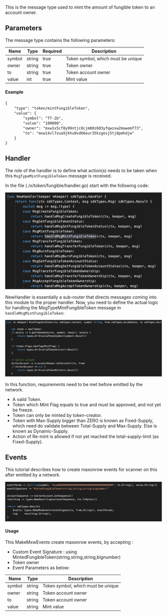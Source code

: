 This is the message type used to mint the amount of fungible token to an account owner.

## Parameters

The message type contains the following parameters:

| Name | Type | Required | Description                 |
| ---- | ---- | -------- | --------------------------- |
| symbol | string | true   | Token symbol, which must be unique| |
| owner | string | true   | Token owner| |
| to | string | true   | Token account owner| |
| value | int | true   | Mint value| |


#### Example
```
{
    "type": "token/mintFungibleToken",
    "value": {
        "symbol": "TT-2b",
        "value": "100000",
        "owner": "mxw1x5cf8y99ntjc8cjm00z603yfqwzxw2mawemf73",
        "to": "mxw14vl7sua9jkhu0vd66eur35kzgesj5tj8pmhdjw"
    }
}

```

## Handler

The role of the handler is to define what action(s) needs to be taken when this `MsgTypeMintFungibleToken` message is received.

In the file (./x/token/fungible/handler.go) start with the following code:

![Image-1](../pic/AcceptFungibleTokenOwnership_01.png)


NewHandler is essentially a sub-router that directs messages coming into this module to the proper handler.
Now, you need to define the actual logic for handling the MsgTypeMintFungibleToken message in `handleMsgMintFungibleToken`:

![Image-2](../pic/MintFungibleToken_02.png)


In this function, requirements need to be met before emitted by the network.

* A valid Token.
* Token which Mint Flag equals to true and must be approved, and not yet be freeze.
* Token can only be minted by token-creator.
* Token with Max-Supply bigger than ZERO is known as Fixed-Supply, which need do validate between Total-Supply and Max-Supply. Else is known as Dynamic-Supply.
* Action of Re-mint is allowed if not yet reached the total-supply-limit (as Fixed-Supply).


## Events
This tutorial describes how to create maxonrow events for scanner on this after emitted by a network.

![Image-3](../pic/MintFungibleToken_03.png)


#### Usage
This MakeMxwEvents create maxonrow events, by accepting :

* Custom Event Signature : using MintedFungibleToken(string,string,string,bignumber)
* Token owner
* Event Parameters as below:

| Name | Type | Description                 |
| ---- | ---- | --------------------------- |
| symbol | string | Token symbol, which must be unique| |
| owner | string | Token account owner| |
| to | string | Token account owner| |
| value | string | Mint value| |
